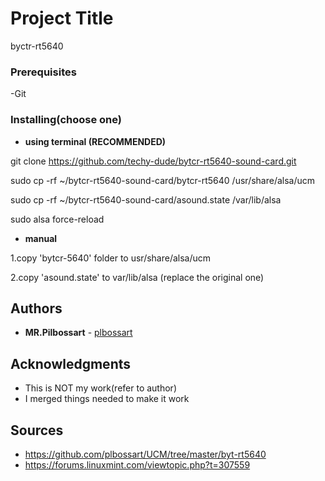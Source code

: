 # Project Title
byctr-rt5640

### Prerequisites
-Git

### Installing(choose one)

* **using terminal (RECOMMENDED)**

git clone https://github.com/techy-dude/bytcr-rt5640-sound-card.git

sudo cp -rf ~/bytcr-rt5640-sound-card/bytcr-rt5640 /usr/share/alsa/ucm

sudo cp -rf ~/bytcr-rt5640-sound-card/asound.state /var/lib/alsa

sudo alsa force-reload

* **manual**

1.copy 'bytcr-5640' folder to usr/share/alsa/ucm

2.copy 'asound.state' to var/lib/alsa (replace the original one)


## Authors

* **MR.Pilbossart**  - [plbossart](https://github.com/plbossart)


## Acknowledgments

* This is NOT my work(refer to author)
* I merged things needed to make it work 

## Sources


* https://github.com/plbossart/UCM/tree/master/byt-rt5640
* https://forums.linuxmint.com/viewtopic.php?t=307559
